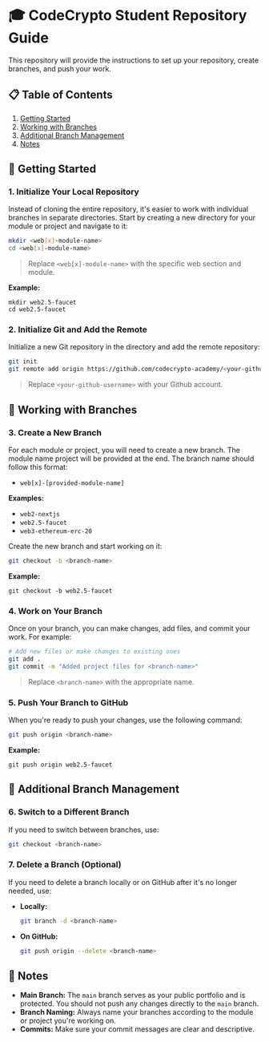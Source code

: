 # 🎓 CodeCrypto Student Repository Guide

This repository will provide the instructions to set up your repository, create branches, and push your work.



## 📋 Table of Contents
1. [Getting Started](#-getting-started)
2. [Working with Branches](#-working-with-branches)
3. [Additional Branch Management](#-additional-branch-management)
4. [Notes](#-notes)



## 🚀 Getting Started

### 1. Initialize Your Local Repository
Instead of cloning the entire repository, it's easier to work with individual branches in separate directories. Start by creating a new directory for your module or project and navigate to it:

```bash
mkdir <web[x]-module-name>
cd <web[x]-module-name>
```
> Replace `<web[x]-module-name>` with the specific web section and module.

**Example:**

```
mkdir web2.5-faucet
cd web2.5-faucet
```


### 2. Initialize Git and Add the Remote
Initialize a new Git repository in the directory and add the remote repository:

```bash
git init
git remote add origin https://github.com/codecrypto-academy/<your-github-username>.git
```
> Replace `<your-github-username>` with your Github account.



## 🌿 Working with Branches

### 3. Create a New Branch
For each module or project, you will need to create a new branch. The module name project will be provided at the end. The branch name should follow this format:

- `web[x]-[provided-module-name]`

**Examples:** 
- `web2-nextjs`
- `web2.5-faucet`
- `web3-ethereum-erc-20`

Create the new branch and start working on it:

```bash
git checkout -b <branch-name>
```

**Example:**

```
git checkout -b web2.5-faucet
```

### 4. Work on Your Branch
Once on your branch, you can make changes, add files, and commit your work. For example:

```bash
# Add new files or make changes to existing ones
git add .
git commit -m "Added project files for <branch-name>"
```
> Replace `<branch-name>` with the appropriate name.

### 5. Push Your Branch to GitHub
When you're ready to push your changes, use the following command:

```bash
git push origin <branch-name>
```

**Example:**

```
git push origin web2.5-faucet
```



## 🔄 Additional Branch Management

### 6. Switch to a Different Branch
If you need to switch between branches, use:

```bash
git checkout <branch-name>
```

### 7. Delete a Branch (Optional)
If you need to delete a branch locally or on GitHub after it's no longer needed, use:

- **Locally:**

  ```bash
  git branch -d <branch-name>
  ```

- **On GitHub:**

  ```bash
  git push origin --delete <branch-name>
  ```



## 📝 Notes

- **Main Branch:** The `main` branch serves as your public portfolio and is protected. You should not push any changes directly to the `main` branch.
- **Branch Naming:** Always name your branches according to the module or project you're working on.
- **Commits:** Make sure your commit messages are clear and descriptive.
